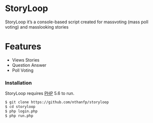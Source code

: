 # StoryLoop

StoryLoop it’s a console-based script created for massvoting (mass poll voting) and masslooking stories

# Features

  - Views Stories
  - Question Answer
  - Poll Voting

### Installation

StoryLoop requires [PHP](https://www.php.net/) 5.6 to run.

```sh
$ git clone https://github.com/nthanfp/storyloop
$ cd storyloop
$ php login.php
$ php run.php
```


